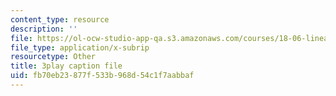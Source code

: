 ```yaml
---
content_type: resource
description: ''
file: https://ol-ocw-studio-app-qa.s3.amazonaws.com/courses/18-06-linear-algebra-spring-2010/fb70eb23877f533b968d54c1f7aabbaf_13r9QY6cmjc.vtt
file_type: application/x-subrip
resourcetype: Other
title: 3play caption file
uid: fb70eb23-877f-533b-968d-54c1f7aabbaf
---
```

